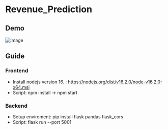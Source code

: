 # Revenue_Prediction


## Demo
![image](https://user-images.githubusercontent.com/83819024/217454515-7bad5414-77a3-425f-a09d-3ecc662eefd0.png)

## Guide
### Frontend
- Install nodejs version 16. : https://nodejs.org/dist/v16.2.0/node-v16.2.0-x64.msi
- Script: npm install -> npm start
### Backend
- Setup enviroment: pip install flask pandas flask_cors
- Script: flask run --port 5001